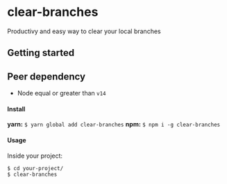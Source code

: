 # clear-branches
Productivy and easy way to clear your local branches

## Getting started

## Peer dependency
- Node equal or greater than `v14`

#### Install 
**yarn:** `$ yarn global add clear-branches`
**npm:** `$ npm i -g clear-branches`

#### Usage

Inside your project:

```shell
$ cd your-project/
$ clear-branches
```
